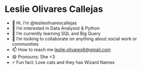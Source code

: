 # Leslie Olivares Callejas
- 👋 Hi, I’m @leslieolivarescallejas
- 👀 I’m interested in Data Analysist & Python
- 🌱 I’m currently learning SQL and Big Query
- 💞️ I’m looking to collaborate on anything about social work or communities
- 📫 How to reach me leslie.olivares6@gmail.com  
- 😄 Pronouns: She <3
- ⚡ Fun fact: Love cats and they has Wizard Names

<!---
leslieolivarescallejas/leslieolivarescallejas is a ✨ special ✨ repository because its `README.md` (this file) appears on your GitHub profile.
You can click the Preview link to take a look at your changes.
--->
